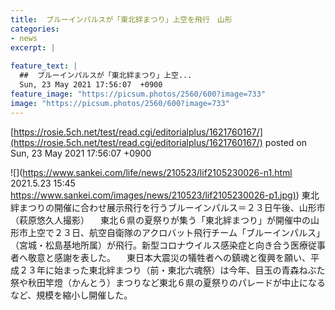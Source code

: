 ```yaml
---
title:  ブルーインパルスが「東北絆まつり」上空を飛行　山形  
categories:
- news
excerpt: |
  
feature_text: |
  ##  ブルーインパルスが「東北絆まつり」上空...
  Sun, 23 May 2021 17:56:07  +0900
feature_image: "https://picsum.photos/2560/600?image=733"
image: "https://picsum.photos/2560/600?image=733"
---
```


[https://rosie.5ch.net/test/read.cgi/editorialplus/1621760167/](https://rosie.5ch.net/test/read.cgi/editorialplus/1621760167/)
posted on Sun, 23 May 2021 17:56:07  +0900

<!--more-->

![](https://www.sankei.com/life/news/210523/lif2105230026-n1.html 2021.5.23 15:45 [https://www.sankei.com/images/news/210523/lif2105230026-p1.jpg)](https://www.sankei.com/images/news/210523/lif2105230026-p1.jpg)) 東北絆まつりの開催に合わせ展示飛行を行うブルーインパルス＝２３日午後、山形市（萩原悠久人撮影） 　東北６県の夏祭りが集う「東北絆まつり」が開催中の山形市上空で２３日、航空自衛隊のアクロバット飛行チーム「ブルーインパルス」（宮城・松島基地所属）が飛行。新型コロナウイルス感染症と向き合う医療従事者へ敬意と感謝を表した。 　東日本大震災の犠牲者への鎮魂と復興を願い、平成２３年に始まった東北絆まつり（前・東北六魂祭）は今年、目玉の青森ねぶた祭や秋田竿燈（かんとう）まつりなど東北６県の夏祭りのパレードが中止になるなど、規模を縮小し開催した。
